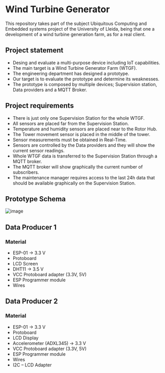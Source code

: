# Wind Turbine Generator

This repository takes part of the subject Ubiquitous Computing and Embedded systems project of the University of Lleida, being that one a development of a wind turbine generation farm, as for a real client.  

## Project statement

- Desing and evaluate a multi-purpose device including IoT capabilities.
- The main target is a Wind Turbine Generator Farm (WTGF).
- The engineering department has designed a prototype.
- Our target is to evaluate the prototype and determine its weaknesses.
- The prototype is composed by multiple devices; Supervision station, Data providers and a MQTT Broker.

## Project requirements

- There is just only one Supervision Station for the whole WTGF.
- All sensors are placed far from the Supervision Station.
- Temperature and humidity sensors are placed near to the Rotor Hub.
- The Tower movement sensor is placed in the middle of the tower.
- Sensor measurements must be obtained in Real-Time.
- Sensors are controlled by the Data providers and they will show the current sensor readings.
- Whole WTGF data is transferred to the Supervision Station through a MQTT broker.
- The MQTT broker will show graphically the current number of subscribers.
- The maintenance manager requires access to the last 24h data that should be available graphically on the Supervision Station.

## Prototype Schema
![image](https://user-images.githubusercontent.com/45320338/139112555-7f0f96a8-55df-4fa4-bb71-ad44783073dd.png)

## Data Producer 1
### Material
- ESP-01 -> 3.3 V
- Protoboard 
- LCD Screen
- DHT11 -> 3.5 V
- VCC Protoboard adapter (3.3V, 5V)
- ESP Programmer module
- Wires

## Data Producer 2
### Material
- ESP-01 -> 3.3 V
- Protoboard 
- LCD Display
- Accelerometer (ADXL345) -> 3.3 V
- VCC Protoboard adapter (3.3V, 5V)
- ESP Programmer module
- Wires
- I2C – LCD Adapter

